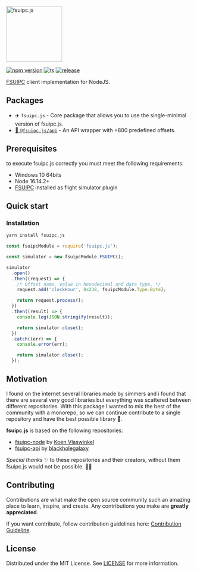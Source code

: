 <img src="https://user-images.githubusercontent.com/8359234/184555256-5e6458a4-6e4c-489b-b1a6-bfe2e6dcd15a.png" alt="fsuipc.js" width="150"/> 

[![npm version](https://badge.fury.io/js/fsuipc.js.svg)](https://badge.fury.io/js/fsuipc.js)
![ts](https://badgen.net/badge/Built%20With/TypeScript/blue)
[![release](https://github.com/tcavenezuela/fsuipc.js/actions/workflows/release.yml/badge.svg?branch=master)](https://github.com/tcavenezuela/fsuipc.js/actions/workflows/release.yml)

[FSUIPC](http://www.fsuipc.com/) client implementation for NodeJS.

## Packages

- ✈️ `fsuipc.js` - Core package that allows you to use the single-minimal version of fsuipc.js.
- [🚀 `@fsuipc.js/api`](https://github.com/tcavenezuela/fsuipc.js/tree/master/packages/api) - An API wrapper with +800 predefined offsets.

## Prerequisites

to execute fsuipc.js correctly you must meet the following requirements:

- Windows 10 64bits
- Node 16.14.2+
- [FSUIPC](http://www.fsuipc.com/) installed as flight simulator plugin

## Quick start

### Installation

```bash
yarn install fsuipc.js
```

```js
const fsuipcModule = require('fsuipc.js');

const simulator = new fsuipcModule.FSUIPC();

simulator
  .open()
  .then((request) => {
    /* Offset name, value in hexadecimal and data type. */
    request.add('clockHour', 0x238, fsuipcModule.Type.Byte);

    return request.process();
  })
  .then((result) => {
    console.log(JSON.stringify(result));

    return simulator.close();
  })
  .catch((err) => {
    console.error(err);

    return simulator.close();
  });
```

## Motivation

I found on the internet several libraries made by simmers and i found that there are several very good libraries but everything was scattered between different repositories. With this package I wanted to mix the best of the community with a monorepo, so we can continue contribute to a single repository and have the best possible library 🥳.

**fsuipc.js** is based on the following repositories:

- [fsuipc-node](https://github.com/koesie10/fsuipc-node) by [Koen Vlaswinkel](https://github.com/koesie10)
- [fsuipc-api](https://github.com/fsuipc-node/api) by [blackholegalaxy](https://github.com/blackholegalaxy)

_Special thanks_ ✨ to these repositories and their creators, without them fsuipc.js would not be possible. 🚀🥳

## Contributing

Contributions are what make the open source community such an amazing place to learn, inspire, and create. Any contributions you make are **greatly appreciated**.

If you want contribute, follow contribution guidelines here: [Contribution Guideline](https://github.com/tcavenezuela/fsuipc.js/blob/master/.github/CONTRIBUTING.md).

## License

Distributed under the MIT License. See [LICENSE](https://github.com/tcavenezuela/fsuipc.js/blob/master/LICENSE) for more information.
